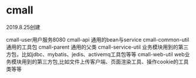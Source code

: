 # cmall
2019.8.25创建

cmall-user用户服务8080
cmall-api 通用的bean与service
cmall-common-util 通用的工具包
cmall-parent 通用的父类
cmall-service-util 业务模块用到的第三方包，比如jdbc、mybatis、jedis、activemq工具包等等
cmall-web-util web业务模块用到的第三方包,比如文件上传客户端、页面渲染工具、操作cookie的工具类等等
